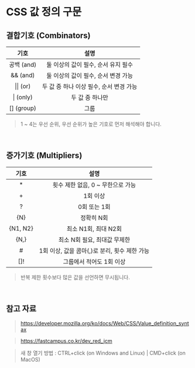 # CSS 값 정의 구문

## 결합기호 (Combinators)

|    기호     |                  설명                   |
| :---------: | :-------------------------------------: |
| 공백 (and)  |   둘 이상의 값이 필수, 순서 유지 필수   |
|  && (and)   |   둘 이상의 값이 필수, 순서 변경 가능   |
|  \|\| (or)  | 두 값 중 하나 이상 필수, 순서 변경 가능 |
|  \| (only)  |             두 값 중 하나만             |
| \[] (group) |                  그룹                   |

> 1 ~ 4는 우선 순위, 우선 순위가 높은 기호로 먼저 해석해야 합니다.

<br />

## 증가기호 (Multipliers)

|   기호   |                     설명                      |
| :------: | :-------------------------------------------: |
|    \*    |       횟수 제한 없음, 0 ~ 무한으로 가능       |
|    +     |                   1회 이상                    |
|    ?     |                 0회 또는 1회                  |
|   {N}    |                  정확히 N회                   |
| {N1, N2} |             최소 N1회, 최대 N2회              |
|   {N,}   |         최소 N회 필요, 최대값 무제한          |
|    #     | 1회 이상, 값을 콤마(,)로 분리, 횟수 제한 가능 |
|   []!    |           그룹에서 적어도 1회 이상            |

> 반복 제한 횟수보다 많은 값을 선언하면 무시됩니다.

<br />

## 참고 자료

> https://developer.mozilla.org/ko/docs/Web/CSS/Value_definition_syntax

> https://fastcampus.co.kr/dev_red_jcm

> 새 창 열기 방법 : CTRL+click (on Windows and Linux) | CMD+click (on MacOS)
